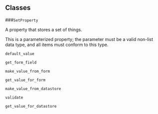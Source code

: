 # 










## Classes
    
    
###`SetProperty`

A property that stores a set of things.

  This is a parameterized property; the parameter must be a valid
  non-list data type, and all items must conform to this type.
  

        
        
            

`default_value`



            

`get_form_field`



            

`make_value_from_form`



            

`get_value_for_form`



            

`make_value_from_datastore`



            

`validate`



            

`get_value_for_datastore`



            

        

    

